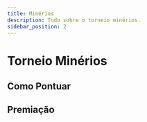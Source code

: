 ```yaml
---
title: Minérios
description: Tudo sobre o torneio minérios.
sidebar_position: 2
---
```


# Torneio Minérios

## Como Pontuar

## Premiação